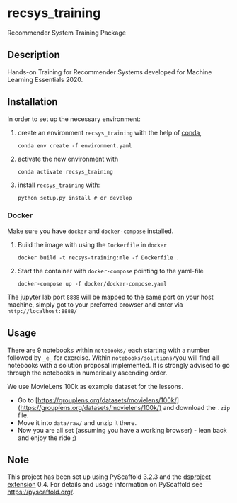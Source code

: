 # recsys_training

Recommender System Training Package

## Description

Hands-on Training for Recommender Systems developed for Machine Learning Essentials 2020.

## Installation

In order to set up the necessary environment:

1. create an environment `recsys_training` with the help of [conda],
   
   ```
   conda env create -f environment.yaml
   ```
   
2. activate the new environment with
   
   ```
   conda activate recsys_training
   ```
   
3. install `recsys_training` with:
   
   ```
   python setup.py install # or develop
   ```

### Docker

Make sure you have `docker` and `docker-compose` installed.

1. Build the image with using the `Dockerfile` in `docker`
    ```
    docker build -t recsys-training:mle -f Dockerfile .
    ```

2. Start the container with `docker-compose` pointing to the yaml-file
    ```
    docker-compose up -f docker/docker-compose.yaml
    ```
    
The jupyter lab port `8888` will be mapped to the same port on your host machine, simply got to your preferred browser and enter via
    ```
    http://localhost:8888/
    ```

## Usage

There are 9 notebooks within `notebooks/` each starting with a number followed by `_e_` for exercise. Within `notebooks/solutions/`you will find all notebooks with a solution proposal implemented. It is strongly advised to go through the notebooks in numerically ascending order.

We use MovieLens 100k as example dataset for the lessons.

* Go to [https://grouplens.org/datasets/movielens/100k/](https://grouplens.org/datasets/movielens/100k/) and download the `.zip` file.
* Move it into `data/raw/` and unzip it there.
* Now you are all set (assuming you have a working browser) - lean back and enjoy the ride ;)

## Note

This project has been set up using PyScaffold 3.2.3 and the [dsproject extension] 0.4.
For details and usage information on PyScaffold see https://pyscaffold.org/.

[conda]: https://docs.conda.io/
[pre-commit]: https://pre-commit.com/
[Jupyter]: https://jupyter.org/
[nbstripout]: https://github.com/kynan/nbstripout
[Google style]: http://google.github.io/styleguide/pyguide.html#38-comments-and-docstrings
[dsproject extension]: https://github.com/pyscaffold/pyscaffoldext-dsproject
